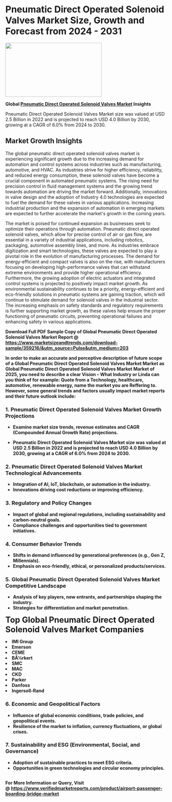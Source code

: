 <H1>Pneumatic Direct Operated Solenoid Valves Market Size, Growth and Forecast from 2024 - 2031</H1><img class="aligncenter size-medium wp-image-584254" src="https://thirdeyenews.in/wp-content/uploads/2024/09/Global-Market-Research-300x168.jpeg" alt="" width="300" height="168" /><p><strong>Global&nbsp;<a href="https://www.marketsizeandtrends.com/download-sample/359216/&amp;utm_source=Pulse&amp;utm_medium=203">Pneumatic Direct Operated Solenoid Valves Market</a> Insights</strong></p><p>Pneumatic Direct Operated Solenoid Valves Market size was valued at USD 2.5 Billion in 2022 and is projected to reach USD 4.0 Billion by 2030, growing at a CAGR of 6.0% from 2024 to 2030.</p><p><h2>Market Growth Insights</h2> <p>The global pneumatic direct operated solenoid valves market is experiencing significant growth due to the increasing demand for automation and control systems across industries such as manufacturing, automotive, and HVAC. As industries strive for higher efficiency, reliability, and reduced energy consumption, these solenoid valves have become a crucial component in automated pneumatic systems. The rising need for precision control in fluid management systems and the growing trend towards automation are driving the market forward. Additionally, innovations in valve design and the adoption of Industry 4.0 technologies are expected to fuel the demand for these valves in various applications. Increasing industrial production and the expansion of automation in emerging markets are expected to further accelerate the market's growth in the coming years.</p> <p><strong></strong></p> <p>The market is poised for continued expansion as businesses seek to optimize their operations through automation. Pneumatic direct operated solenoid valves, which allow for precise control of air or gas flow, are essential in a variety of industrial applications, including robotics, packaging, automotive assembly lines, and more. As industries embrace digitization and smart technologies, these valves are expected to play a pivotal role in the evolution of manufacturing processes. The demand for energy-efficient and compact valves is also on the rise, with manufacturers focusing on developing high-performance valves that can withstand extreme environments and provide higher operational efficiency. Furthermore, the growing adoption of electric actuators and integrated control systems is projected to positively impact market growth. As environmental sustainability continues to be a priority, energy-efficient and eco-friendly solutions in pneumatic systems are gaining traction, which will continue to stimulate demand for solenoid valves in the industrial sector. The increasing emphasis on safety standards and regulatory requirements is further supporting market growth, as these valves help ensure the proper functioning of pneumatic circuits, preventing operational failures and enhancing safety in various applications. <p><strong></p><p><span class=""><strong>Download Full PDF Sample Copy of Global Pneumatic Direct Operated Solenoid Valves Market Report</strong> @ <a href="https://www.marketsizeandtrends.com/download-sample/359216/&amp;utm_source=Pulse&amp;utm_medium=203" target="_blank">https://www.marketsizeandtrends.com/download-sample/359216/&amp;utm_source=Pulse&amp;utm_medium=203</a></span></p><p>In order to make an accurate and perceptive description of future scope of a Global&nbsp;Pneumatic Direct Operated Solenoid Valves Market Market as Global&nbsp;Pneumatic Direct Operated Solenoid Valves Market Market of 2025, you need to describe a clear Vision &ndash; What Industry or Linda can you think of for example: Quote from a Technology, healthcare, automotive, renewable energy, name the market you are Reffering to. However, some general trends and factors usually impact market reports and their future outlook include:</p><h3>1.&nbsp;<strong>Pneumatic Direct Operated Solenoid Valves Market Growth Projections</strong></h3><ul><li>Examine market size trends, revenue estimates and CAGR (Compounded Annual Growth Rate) projections.</li><li><p>Pneumatic Direct Operated Solenoid Valves Market size was valued at USD 2.5 Billion in 2022 and is projected to reach USD 4.0 Billion by 2030, growing at a CAGR of 6.0% from 2024 to 2030.</p></li></ul><h3>2.&nbsp;<strong>Pneumatic Direct Operated Solenoid Valves Market Technological Advancements</strong></h3><ul><li>Integration of AI, IoT, blockchain, or automation in the industry.</li><li>Innovations driving cost reductions or improving efficiency.</li></ul><h3>3.&nbsp;<strong>Regulatory and Policy Changes</strong></h3><ul><li>Impact of global and regional regulations, including sustainability and carbon-neutral goals.</li><li>Compliance challenges and opportunities tied to government initiatives.</li></ul><h3>4.&nbsp;<strong>Consumer Behavior Trends</strong></h3><ul><li>Shifts in demand influenced by generational preferences (e.g., Gen Z, Millennials).</li><li>Emphasis on eco-friendly, ethical, or personalized products/services.</li></ul><h3>5.&nbsp;<strong>Global Pneumatic Direct Operated Solenoid Valves Market Competitive Landscape</strong></h3><ul><li>Analysis of key players, new entrants, and partnerships shaping the industry.</li><li>Strategies for differentiation and market penetration.</li></ul><p data-pm-slice="1 1 []"><span style="color: inherit; font-family: inherit; font-size: 25px;">Top Global Pneumatic Direct Operated Solenoid Valves Market Companies</span></p><div class="" data-test-id=""><p><li>IMI Group</li><li> Emerson</li><li> CEME</li><li> BÃ¼rkert</li><li> SMC</li><li> MAC</li><li> CKD</li><li> Parker</li><li> Danfoss</li><li> Ingersoll-Rand</li></p></div><h3>6.&nbsp;<strong>Economic and Geopolitical Factors</strong></h3><ul><li>Influence of global economic conditions, trade policies, and geopolitical events.</li><li>Resilience of the market to inflation, currency fluctuations, or global crises.</li></ul><h3>7.&nbsp;<strong>Sustainability and ESG (Environmental, Social, and Governance)</strong></h3><ul><li>Adoption of sustainable practices to meet ESG criteria.</li><li>Opportunities in green technologies and circular economy principles.</li></ul><h2><strong style="font-size: 14px;">For More Information or Query, Visit @&nbsp;</strong><a style="background-color: #ffffff; font-size: 14px;" href="https://www.marketsizeandtrends.com/report/pneumatic-direct-operated-solenoid-valves-market/" target="_blank">https://www.verifiedmarketreports.com/product/airport-passenger-boarding-bridge-market</a></h2>

